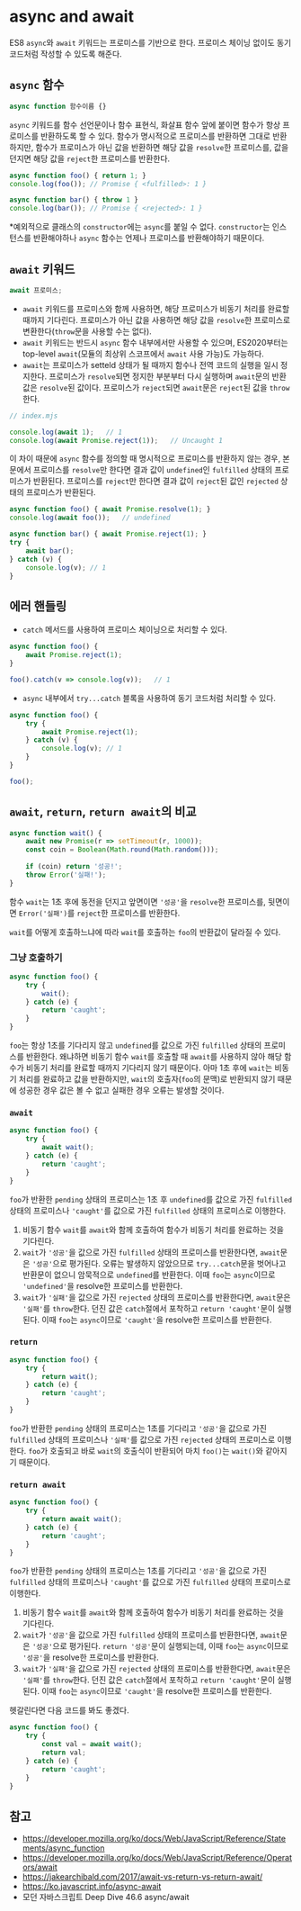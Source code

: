 # async and await

ES8 `async`와 `await` 키워드는 프로미스를 기반으로 한다. 프로미스 체이닝 없이도 동기 코드처럼 작성할 수 있도록 해준다.

## `async` 함수

```javascript
async function 함수이름 {}
```

`async` 키워드를 함수 선언문이나 함수 표현식, 화살표 함수 앞에 붙이면 함수가 항상 프로미스를 반환하도록 할 수 있다. 함수가 명시적으로 프로미스를 반환하면 그대로 반환하지만, 함수가 프로미스가 아닌 값을 반환하면 해당 값을 `resolve`한 프로미스를, 값을 던지면 해당 값을 `reject`한 프로미스를 반환한다.

```javascript
async function foo() { return 1; }
console.log(foo());	// Promise { <fulfilled>: 1 }

async function bar() { throw 1 }
console.log(bar());	// Promise { <rejected>: 1 }
```

*예외적으로 클래스의 `constructor`에는 `async`를 붙일 수 없다. `constructor`는 인스턴스를 반환해야하나 `async` 함수는 언제나 프로미스를 반환해야하기 때문이다.

## `await` 키워드

```javascript
await 프로미스;
```

- `await` 키워드를 프로미스와 함께 사용하면, 해당 프로미스가 비동기 처리를 완료할 때까지 기다린다. 프로미스가 아닌 값을 사용하면 해당 값을 `resolve`한 프로미스로 변환한다(`throw`문을 사용할 수는 없다). 
- `await` 키워드는 반드시 `async` 함수 내부에서만 사용할 수 있으며, ES2020부터는 top-level `await`(모듈의 최상위 스코프에서 `await` 사용 가능)도 가능하다.
- `await`는 프로미스가 setteld 상태가 될 때까지 함수나 전역 코드의 실행을 일시 정지한다. 프로미스가 `resolve`되면 정지한 부분부터 다시 실행하며 `await`문의 반환값은 `resolve`된 값이다. 프로미스가 `reject`되면 `await`문은 `reject`된 값을 `throw`한다.

```javascript
// index.mjs

console.log(await 1);	// 1
console.log(await Promise.reject(1));	// Uncaught 1
```

이 차이 때문에 `async` 함수를 정의할 때 명시적으로 프로미스를 반환하지 않는 경우, 본문에서 프로미스를 `resolve`만 한다면 결과 값이 `undefined`인 `fulfilled` 상태의 프로미스가 반환된다. 프로미스를 `reject`만 한다면 결과 값이 `reject`된 값인 `rejected` 상태의 프로미스가 반환된다.

```javascript
async function foo() { await Promise.resolve(1); }
console.log(await foo());	// undefined

async function bar() { await Promise.reject(1); }
try {
    await bar();
} catch (v) {
    console.log(v);	// 1
}
```



## 에러 핸들링

- `catch` 메서드를 사용하여 프로미스 체이닝으로 처리할 수 있다.

```javascript
async function foo() {
    await Promise.reject(1);
}

foo().catch(v => console.log(v));	// 1
```

- `async` 내부에서 `try...catch` 블록을 사용하여 동기 코드처럼 처리할 수 있다.

```javascript
async function foo() {
    try {
        await Promise.reject(1);
    } catch (v) {
        console.log(v);	// 1
    } 
}

foo();
```

## `await`, `return`, `return await`의 비교

```javascript
async function wait() {
    await new Promise(r => setTimeout(r, 1000));
    const coin = Boolean(Math.round(Math.random()));
    
    if (coin) return '성공!';
    throw Error('실패!');
}
```

함수 `wait`는 1초 후에 동전을 던지고 앞면이면 `'성공'`을 `resolve`한 프로미스를, 뒷면이면 `Error('실패')`를 `reject`한 프로미스를 반환한다. 

`wait`를 어떻게 호출하느냐에 따라 `wait`를 호출하는 `foo`의 반환값이 달라질 수 있다.

### 그냥 호출하기

```javascript
async function foo() {
    try {
        wait();
    } catch (e) {
        return 'caught';
    }
}
```

`foo`는 항상 1초를 기다리지 않고 `undefined`를 값으로 가진 `fulfilled` 상태의 프로미스를 반환한다. 왜냐하면 비동기 함수 `wait`를 호출할 때 `await`를 사용하지 않아 해당 함수가 비동기 처리를 완료할 때까지 기다리지 않기 때문이다. 아마 1초 후에 `wait`는 비동기 처리를 완료하고 값을 반환하지만, `wait`의 호출자(`foo`의 문맥)로 반환되지 않기 때문에 성공한 경우 값은 볼 수 없고 실패한 경우 오류는 발생할 것이다.

### `await`

```javascript
async function foo() {
    try {
        await wait();
    } catch (e) {
        return 'caught';
    }
}
```

`foo`가 반환한 `pending` 상태의 프로미스는 1초 후 `undefined`를 값으로 가진 `fulfilled` 상태의 프로미스나 `'caught'`를 값으로 가진 `fulfilled` 상태의 프로미스로 이행한다.

1. 비동기 함수 `wait`를 `await`와 함께 호출하여 함수가 비동기 처리를 완료하는 것을 기다린다.
2. `wait`가 `'성공'`을 값으로 가진 `fulfilled` 상태의 프로미스를 반환한다면, `await`문은 `'성공'`으로 평가된다. 오류는 발생하지 않았으므로 `try...catch`문을 벗어나고 반환문이 없으니 암묵적으로 `undefined`를 반환한다. 이때 `foo`는 `async`이므로 `'undefined'`을 resolve한 프로미스를 반환한다.
3. `wait`가 `'실패'`을 값으로 가진 `rejected` 상태의 프로미스를 반환한다면, `await`문은 `'실패'`를 `throw`한다. 던진 값은 `catch`절에서 포착하고 `return 'caught'`문이 실행된다. 이때 `foo`는 `async`이므로 `'caught'`을 resolve한 프로미스를 반환한다.

### `return`

```javascript
async function foo() {
    try {
        return wait();
    } catch (e) {
        return 'caught';
    }
}
```

`foo`가 반환한 `pending` 상태의 프로미스는 1초를 기다리고 `'성공'`을 값으로 가진 `fulfilled` 상태의 프로미스나 `'실패'`를 값으로 가진 `rejected` 상태의 프로미스로 이행한다. `foo`가 호출되고 바로 `wait`의 호출식이 반환되어 마치 `foo()`는 `wait()`와 같아지기 때문이다.

### `return await`

```javascript
async function foo() {
    try {
        return await wait();
    } catch (e) {
        return 'caught';
    }
}
```

`foo`가 반환한 `pending` 상태의 프로미스는 1초를 기다리고 `'성공'`을 값으로 가진 `fulfilled` 상태의 프로미스나 `'caught'`를 값으로 가진 `fulfilled` 상태의 프로미스로 이행한다.

1. 비동기 함수 `wait`를 `await`와 함께 호출하여 함수가 비동기 처리를 완료하는 것을 기다린다.
2. `wait`가 `'성공'`을 값으로 가진 `fulfilled` 상태의 프로미스를 반환한다면, `await`문은 `'성공'`으로 평가된다. `return '성공'`문이 실행되는데, 이때 `foo`는 `async`이므로 `'성공'`을 resolve한 프로미스를 반환한다.
3. `wait`가 `'실패'`을 값으로 가진 `rejected` 상태의 프로미스를 반환한다면, `await`문은 `'실패'`를 `throw`한다. 던진 값은 `catch`절에서 포착하고 `return 'caught'`문이 실행된다. 이때 `foo`는 `async`이므로 `'caught'`을 resolve한 프로미스를 반환한다.

헷갈린다면 다음 코드를 봐도 좋겠다.

```javascript
async function foo() {
    try {
        const val = await wait();
        return val;
    } catch (e) {
        return 'caught';
    }
}
```



## 참고

- https://developer.mozilla.org/ko/docs/Web/JavaScript/Reference/Statements/async_function
- https://developer.mozilla.org/ko/docs/Web/JavaScript/Reference/Operators/await
- https://jakearchibald.com/2017/await-vs-return-vs-return-await/
- https://ko.javascript.info/async-await
- 모던 자바스크립트 Deep Dive 46.6 async/await

